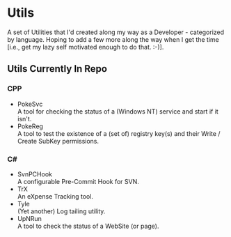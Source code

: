 # Utils
A set of Utilities that I'd created along my way as a Developer - categorized by language.
Hoping to add a few more along the way when I get the time [i.e., get my lazy self motivated enough to do that. :-)].

## Utils Currently In Repo
### CPP
* PokeSvc<br />
  A tool for checking the status of a (Windows NT) service and start if it isn't.
* PokeReg<br />
  A tool to test the existence of a (set of) registry key(s) and their Write / Create SubKey permissions.
     
### C#
* SvnPCHook<br />
  A configurable Pre-Commit Hook for SVN.
* TrX<br />
  An eXpense Tracking tool.
* Tyle<br />
  (Yet another) Log tailing utility.     
* UpNRun<br />
  A tool to check the status of a WebSite (or page).

